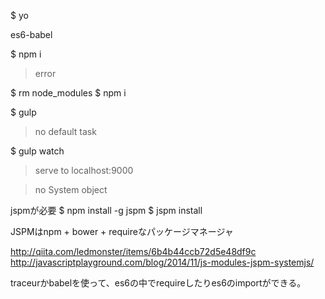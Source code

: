 
$ yo 

es6-babel

$ npm i 

> error

$ rm node_modules
$ npm i

$ gulp 
> no default task

$ gulp watch
> serve to localhost:9000

> no System object

jspmが必要
$ npm install -g jspm
$ jspm install

JSPMはnpm + bower + requireなパッケージマネージャ

http://qiita.com/ledmonster/items/6b4b44ccb72d5e48df9c
http://javascriptplayground.com/blog/2014/11/js-modules-jspm-systemjs/

traceurかbabelを使って、es6の中でrequireしたりes6のimportができる。

